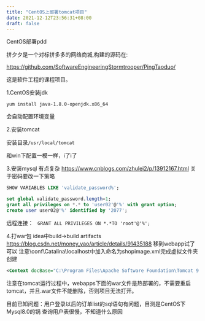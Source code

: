```yaml
---
title: "CentOS上部署tomcat项目"
date: 2021-12-12T23:56:31+08:00
draft: false
---
```


CentOS部署pdd

拼夕夕是一个对标拼多多的网络商城,构建的源码在:

https://github.com/SoftwareEngineeringStormtrooper/PingTaoduo/

这是软件工程的课程项目。

1.CentOS安装jdk 

``` 
yum install java-1.8.0-openjdk.x86_64
```


会自动配置环境变量


2.安装tomcat

安装目录```/usr/local/tomcat```

和win下配置一模一样，i了i了

3.安装mysql
有点复杂
https://www.cnblogs.com/zhulei2/p/13912167.html
关于密码要改一下策略

``` sql
SHOW VARIABLES LIKE 'validate_password%';

set global validate_password.length=1;
grant all privileges on *.* to 'user02'@'%' with grant option; 
create user user02@'%' identified by '2077';
```



远程连接： ``` GRANT ALL PRIVILEGES ON *.*TO 'root'@'%';```

4.打war包
idea中build->build artifacts
https://blog.csdn.net/money_yao/article/details/91435188
移到webapp试了可以
注意\conf\Catalina\localhost中加入命名为shopimage.xml完成虚拟文件夹创建

```xml
<Context docBase="C:\Program Files\Apache Software Foundation\Tomcat 9.0\webapps\shopimage"/>
```

注意在tomcat运行过程中，webapps下面的war文件是热部署的，不需要重启tomcat，并且.war文件不能删除，否则项目无法打开。

目前已知问题：用户登录以后的订单list的sql语句有问题，目测是CentOS下Mysql8.0的锅
查询用户表很慢，不知道什么原因
